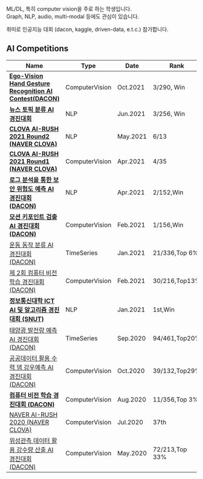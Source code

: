 ML/DL, 특히 computer vision을 주로 하는 학생입니다.  
Graph, NLP, audio, multi-modal 등에도 관심이 있습니다.

취미로 인공지능 대회 (dacon, kaggle, driven-data, e.t.c.) 참가합니다.

## AI Competitions

|Name|Type|Date|Rank|
|---|---|---|---|
|**[Ego-Vision Hand Gesture Recognition AI Contest(DACON)](https://github.com/Kitsunetic/dacon-hand-gesture-public.git)**|ComputerVision|Oct.2021|3/290, Win|
|**[뉴스 토픽 분류 AI 경진대회](https://dacon.io/competitions/official/235747/codeshare/3072)**|NLP|Jun.2021|3/256, Win|
|**[CLOVA AI-RUSH 2021 Round2 (NAVER CLOVA)](https://campaign.naver.com/clova_airush/)**|NLP|May.2021|6/13|
|**[CLOVA AI-RUSH 2021 Round1 (NAVER CLOVA)](https://campaign.naver.com/clova_airush/)**|ComputerVision|Apr.2021|4/35|
|**[로그 분석을 통한 보안 위험도 예측 AI 경진대회 (DACON)](https://www.notion.so/AI-c40fcfd708ad4d66b97f6209eeb2c8e7)**|NLP|Apr.2021|2/152,Win|
|**[모션 키포인트 검출 AI 경진대회 (DACON)](https://www.notion.so/AI-54065ab4da62480f9ea595373c6f6454)**|ComputerVision|Feb.2021|1/156,Win|
|<a href="https://dacon.io/competitions/official/235689/overview/description" target="_blank">운동 동작 분류 AI 경진대회 (DACON)</a>|TimeSeries|Jan.2021|21/336,Top 6%|
|<a href="https://dacon.io/competitions/official/235697/overview/description" target="_blank">제 2회 컴퓨터 비전 학습 경진대회 (DACON)</a>|ComputerVision|Feb.2021|30/216,Top13%|
|<a href="https://programmers.co.kr/competitions/747/2021-seoultech-cse-challenge" target="_blank"><b>정보통신대학 ICT AI 및 알고리즘 경진대회 (SNUT)</b></a>|NLP|Jan.2021|1st,Win|
|<a href="https://dacon.io/competitions/official/235680/overview/description" target="_blank">태양광 발전량 예측 AI 경진대회 (DACON)</a>|TimeSeries|Sep.2020|94/461,Top20%|
|<a href="https://dacon.io/competitions/official/235646/overview/description" target="_blank">공공데이터 활용 수력 댐 강우예측 AI 경진대회 (DACON)</a>|ComputerVision|Oct.2020|39/132,Top29%|
|<a href="https://dacon.io/competitions/official/235626/overview/description" target="_blank"><b>컴퓨터 비전 학습 경진대회 (DACON)</b></a>|ComputerVision|Aug.2020|11/356,Top 3%|
|<a href="https://campaign.naver.com/airush/" target="_blank">NAVER AI-RUSH 2020 (NAVER CLOVA)</a>|ComputerVision|Jul.2020|37th|
|<a href="https://dacon.io/competitions/official/235591/overview/description" target="_blank">위성관측 데이터 활용 강수량 산출 AI 경진대회 (DACON)</a>|ComputerVision|May.2020|72/213,Top 33%|

<!--
![ProfileCounter](https://komarev.com/ghpvc/?username=kitsunetic&color=green)  
From 2020.12.28.
-->

<!--
[![Kitsunetic's GitHub stats](https://github-readme-stats.vercel.app/api?username=kitsunetic&count_private=false)](https://github.com/anuraghazra/github-readme-stats)
-->

<!--
![](./img/stat2021-04-14.png)
-->

<!--
[![Top Langs](https://github-readme-stats.vercel.app/api/top-langs/?username=Kitsunetic&layout=compact&bg_color=30,F9A5FF,75C8FF&title_color=E9E9E9&text_color=E9E9E9)](https://github.com/anuraghazra/github-readme-stats)
-->
<!-- Why verilog is first place?? -->
